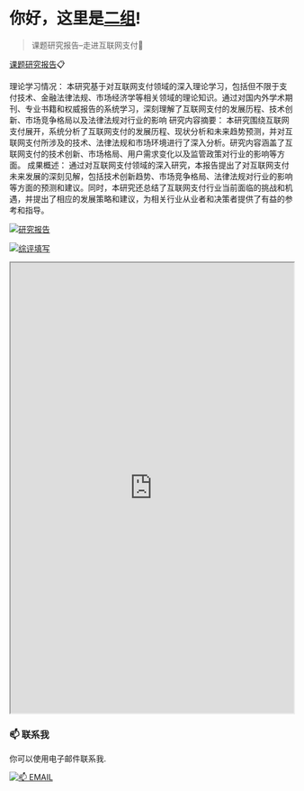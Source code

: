 # 你好，这里是[二组](https://2z.cyming.top)! 
  
 > 课题研究报告–走进互联网支付📎

[课题研究报告](https://2z.cyming.top/yjx/ai/0/课题研究报告–走进互联网支付.pdf)📋

理论学习情况：	本研究基于对互联网支付领域的深入理论学习，包括但不限于支付技术、金融法律法规、市场经济学等相关领域的理论知识。通过对国内外学术期刊、专业书籍和权威报告的系统学习，深刻理解了互联网支付的发展历程、技术创新、市场竞争格局以及法律法规对行业的影响
研究内容摘要：	本研究围绕互联网支付展开，系统分析了互联网支付的发展历程、现状分析和未来趋势预测，并对互联网支付所涉及的技术、法律法规和市场环境进行了深入分析。研究内容涵盖了互联网支付的技术创新、市场格局、用户需求变化以及监管政策对行业的影响等方面。
成果概述：	通过对互联网支付领域的深入研究，本报告提出了对互联网支付未来发展的深刻见解，包括技术创新趋势、市场竞争格局、法律法规对行业的影响等方面的预测和建议。同时，本研究还总结了互联网支付行业当前面临的挑战和机遇，并提出了相应的发展策略和建议，为相关行业从业者和决策者提供了有益的参考和指导。

[![研究报告](https://img.cyming.top/file/e35d9a81ccbfba7369ec7.jpg)](#)

[![综评填写](https://img.cyming.top/file/b2d87c51c095d9964e9ac.png)](#)

<iframe
  src="https://mozilla.github.io/pdf.js/web/viewer.html?file=https://2z.cyming.top/yjx/pay/课题研究报告–走进互联网支付.pdf"
  width="100%"
  height="800px"></iframe>

 ### 📫 联系我 
  
 你可以使用电子邮件联系我. 
  
 [![📫 EMAIL](https://img.shields.io/badge/📫%20EMAIL-c@cyming.top-%2357728B?style=for-the-badge)](mailto:c@cyming.top)

